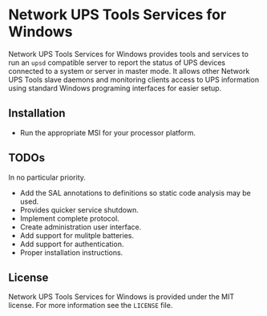 # Network UPS Tools Services for Windows

Network UPS Tools Services for Windows provides tools and services to run an `upsd` compatible
server to report the status of UPS devices connected to a system or server in master mode.  It
allows other Network UPS Tools slave daemons and monitoring clients access to UPS information using
standard Windows programing interfaces for easier setup.

## Installation

- Run the appropriate MSI for your processor platform.

## TODOs

In no particular priority.

- Add the SAL annotations to definitions so static code analysis may be used.
- Provides quicker service shutdown.
- Implement complete protocol.
- Create administration user interface.
- Add support for mulitple batteries.
- Add support for authentication.
- Proper installation instructions.

## License

Network UPS Tools Services for Windows is provided under the MIT license.  For more information see
the `LICENSE` file.
